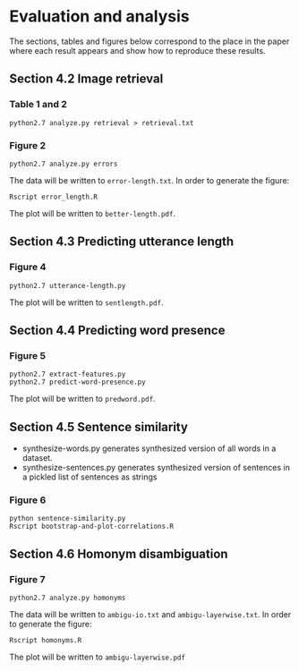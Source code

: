 # Evaluation and analysis

The sections, tables and figures below correspond to the place in the paper
where each result appears and show how to reproduce these results.

## Section 4.2 Image retrieval

### Table 1 and 2

```
python2.7 analyze.py retrieval > retrieval.txt
```

### Figure 2

```
python2.7 analyze.py errors
```
The data will be written to `error-length.txt`.
In order to generate the figure:
```
Rscript error_length.R
```
The plot will be written to `better-length.pdf`.


## Section 4.3 Predicting utterance length

### Figure 4

```
python2.7 utterance-length.py
```
The plot will be written to `sentlength.pdf`.


## Section 4.4 Predicting word presence

### Figure 5

```
python2.7 extract-features.py
python2.7 predict-word-presence.py
```
The plot will be written to `predword.pdf`.


## Section 4.5 Sentence similarity

- synthesize-words.py
       generates synthesized version of all words in a dataset.
- synthesize-sentences.py
       generates synthesized version of sentences in a pickled list of sentences as strings

### Figure 6
```
python sentence-similarity.py
Rscript bootstrap-and-plot-correlations.R
```
## Section 4.6 Homonym disambiguation

### Figure 7

```
python2.7 analyze.py homonyms
```
The data will be written to `ambigu-io.txt` and `ambigu-layerwise.txt`.
In order to generate the figure:

```
Rscript homonyms.R
```
The plot will be written to `ambigu-layerwise.pdf`
